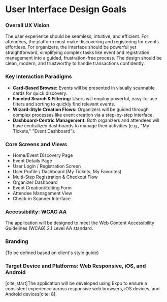 # User Interface Design Goals

### Overall UX Vision
The user experience should be seamless, intuitive, and efficient. For attendees, the platform must make discovering and registering for events effortless. For organizers, the interface should be powerful yet straightforward, simplifying complex tasks like event and registration management into a guided, frustration-free process. The design should be clean, modern, and trustworthy to handle transactions confidently.

### Key Interaction Paradigms
* **Card-Based Browse:** Events will be presented in visually scannable cards for quick discovery.
* **Faceted Search & Filtering:** Users will employ powerful, easy-to-use filters and sorting to quickly find relevant events.
* **Wizard-Style Creation Flows:** Organizers will be guided through complex processes like event creation via a step-by-step interface.
* **Dashboard-Centric Management:** Both organizers and attendees will have centralized dashboards to manage their activities (e.g., "My Tickets," "Event Dashboard").

### Core Screens and Views
* Home/Event Discovery Page
* Event Details Page
* User Login / Registration Screen
* User Profile / Dashboard (My Tickets, My Favorites)
* Multi-Step Registration & Checkout Flow
* Organizer Dashboard
* Event Creation/Editing Form
* Attendee Management View
* Check-in Scanner Interface

### Accessibility: WCAG AA
The application will be designed to meet the Web Content Accessibility Guidelines (WCAG) 2.1 Level AA standard.

### Branding
(To be defined based on client's style guide)

### Target Device and Platforms: Web Responsive, iOS, and Android
[cite_start]The application will be developed using Expo to ensure a consistent experience across responsive web browsers, iOS devices, and Android devices[cite: 8].
